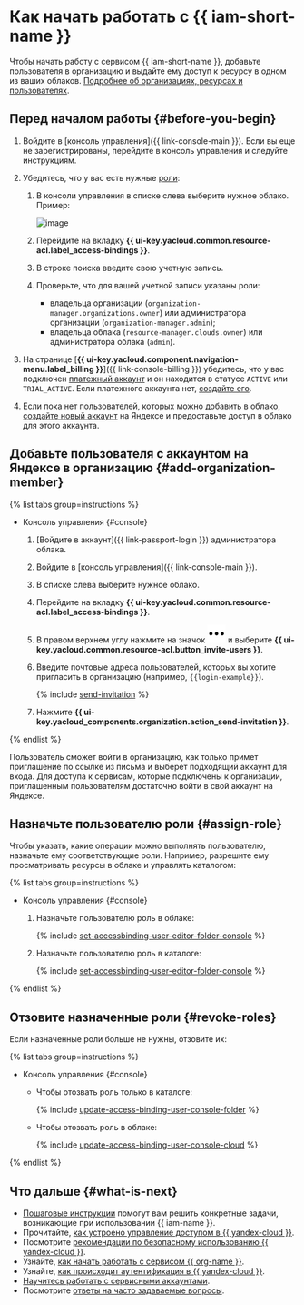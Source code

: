 # Как начать работать с {{ iam-short-name }}

Чтобы начать работу с сервисом {{ iam-short-name }}, добавьте пользователя в организацию и выдайте ему доступ к ресурсу в одном из ваших облаков. [Подробнее об организациях, ресурсах и пользователях](../overview/roles-and-resources.md).

## Перед началом работы {#before-you-begin}

1. Войдите в [консоль управления]({{ link-console-main }}). Если вы еще не зарегистрированы, перейдите в консоль управления и следуйте инструкциям.
1. Убедитесь, что у вас есть нужные [роли](./concepts/access-control/roles.md):

    1. В консоли управления в списке слева выберите нужное облако. Пример:

        ![image](../_assets/resource-manager/switch-cloud-n-n.png)

    1. Перейдите на вкладку **{{ ui-key.yacloud.common.resource-acl.label_access-bindings }}**.
    1. В строке поиска введите свою учетную запись.
    1. Проверьте, что для вашей учетной записи указаны роли:

        * владельца организации (`organization-manager.organizations.owner`) или администратора организации (`organization-manager.admin`);
        * владельца облака (`resource-manager.clouds.owner`) или администратора облака (`admin`).

1. На странице [**{{ ui-key.yacloud.component.navigation-menu.label_billing }}**]({{ link-console-billing }}) убедитесь, что у вас подключен [платежный аккаунт](../billing/concepts/billing-account.md) и он находится в статусе `ACTIVE` или `TRIAL_ACTIVE`. Если платежного аккаунта нет, [создайте его](../billing/quickstart/index.md#create_billing_account).
1. Если пока нет пользователей, которых можно добавить в облако, [создайте новый аккаунт](https://passport.yandex.ru/registration) на Яндексе и предоставьте доступ в облако для этого аккаунта.

## Добавьте пользователя с аккаунтом на Яндексе в организацию {#add-organization-member}

{% list tabs group=instructions %}

- Консоль управления {#console}
  
    1. [Войдите в аккаунт]({{ link-passport-login }}) администратора облака.
    1. Войдите в [консоль управления]({{ link-console-main }}).
    1. В списке слева выберите нужное облако.
    1. Перейдите на вкладку **{{ ui-key.yacloud.common.resource-acl.label_access-bindings }}**.
    1. В правом верхнем углу нажмите на значок ![icon-users](../_assets/console-icons/ellipsis.svg) и выберите **{{ ui-key.yacloud.common.resource-acl.button_invite-users }}**.
    1. Введите почтовые адреса пользователей, которых вы хотите пригласить в организацию (например, `{{login-example}}`).

        {% include [send-invitation](../_includes/organization/send-invitation.md) %}

    1. Нажмите **{{ ui-key.yacloud_components.organization.action_send-invitation }}**.

{% endlist %}

Пользователь сможет войти в организацию, как только примет приглашение по ссылке из письма и выберет подходящий аккаунт для входа. Для доступа к сервисам, которые подключены к организации, приглашенным пользователям достаточно войти в свой аккаунт на Яндексе.

## Назначьте пользователю роли {#assign-role}

Чтобы указать, какие операции можно выполнять пользователю, назначьте ему соответствующие роли. Например, разрешите ему просматривать ресурсы в облаке и управлять каталогом:

{% list tabs group=instructions %}

- Консоль управления {#console}

    1. Назначьте пользователю роль в облаке:
        
        {% include [set-accessbinding-user-editor-folder-console](../_includes/resource-manager/set-accessbinding-user-viewer-cloud-console.md) %}

    1. Назначьте пользователю роль в каталоге:

        {% include [set-accessbinding-user-editor-folder-console](../_includes/resource-manager/set-accessbinding-user-editor-folder-console.md) %}

{% endlist %}

## Отзовите назначенные роли {#revoke-roles}

Если назначенные роли больше не нужны, отзовите их:

{% list tabs group=instructions %}

- Консоль управления {#console}

    * Чтобы отозвать роль только в каталоге:

        {% include [update-access-binding-user-console-folder](../_includes/resource-manager/update-access-binding-user-console-folder.md) %}

    * Чтобы отозвать роль в облаке:

        {% include [update-access-binding-user-console-cloud](../_includes/resource-manager/update-access-binding-user-console-cloud.md) %}

{% endlist %}

## Что дальше {#what-is-next}

* [Пошаговые инструкции](operations/index.md) помогут вам решить конкретные задачи, возникающие при использовании {{ iam-name }}.
* Прочитайте, [как устроено управление доступом в {{ yandex-cloud }}](concepts/access-control/index.md).
* Посмотрите [рекомендации по безопасному использованию {{ yandex-cloud }}](best-practices/using-iam-securely.md).
* Узнайте, [как начать работать с сервисом {{ org-name }}](../organization/quickstart.md).
* Узнайте, [как происходит аутентификация в {{ yandex-cloud }}](concepts/authorization/index.md#authentication).
* [Научитесь работать с сервисными аккаунтами](quickstart-sa.md).
* Посмотрите [ответы на часто задаваемые вопросы](qa/index.md).

